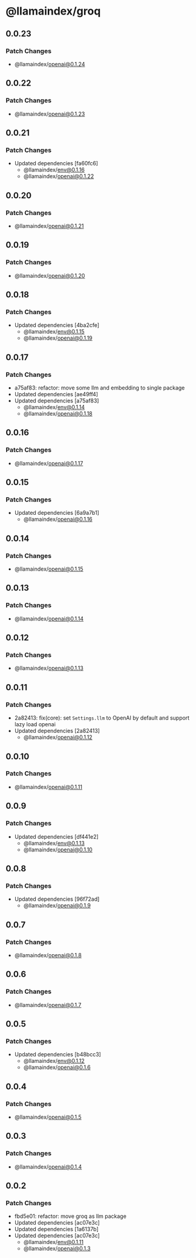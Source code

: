 # @llamaindex/groq

## 0.0.23

### Patch Changes

- @llamaindex/openai@0.1.24

## 0.0.22

### Patch Changes

- @llamaindex/openai@0.1.23

## 0.0.21

### Patch Changes

- Updated dependencies [fa60fc6]
  - @llamaindex/env@0.1.16
  - @llamaindex/openai@0.1.22

## 0.0.20

### Patch Changes

- @llamaindex/openai@0.1.21

## 0.0.19

### Patch Changes

- @llamaindex/openai@0.1.20

## 0.0.18

### Patch Changes

- Updated dependencies [4ba2cfe]
  - @llamaindex/env@0.1.15
  - @llamaindex/openai@0.1.19

## 0.0.17

### Patch Changes

- a75af83: refactor: move some llm and embedding to single package
- Updated dependencies [ae49ff4]
- Updated dependencies [a75af83]
  - @llamaindex/env@0.1.14
  - @llamaindex/openai@0.1.18

## 0.0.16

### Patch Changes

- @llamaindex/openai@0.1.17

## 0.0.15

### Patch Changes

- Updated dependencies [6a9a7b1]
  - @llamaindex/openai@0.1.16

## 0.0.14

### Patch Changes

- @llamaindex/openai@0.1.15

## 0.0.13

### Patch Changes

- @llamaindex/openai@0.1.14

## 0.0.12

### Patch Changes

- @llamaindex/openai@0.1.13

## 0.0.11

### Patch Changes

- 2a82413: fix(core): set `Settings.llm` to OpenAI by default and support lazy load openai
- Updated dependencies [2a82413]
  - @llamaindex/openai@0.1.12

## 0.0.10

### Patch Changes

- @llamaindex/openai@0.1.11

## 0.0.9

### Patch Changes

- Updated dependencies [df441e2]
  - @llamaindex/env@0.1.13
  - @llamaindex/openai@0.1.10

## 0.0.8

### Patch Changes

- Updated dependencies [96f72ad]
  - @llamaindex/openai@0.1.9

## 0.0.7

### Patch Changes

- @llamaindex/openai@0.1.8

## 0.0.6

### Patch Changes

- @llamaindex/openai@0.1.7

## 0.0.5

### Patch Changes

- Updated dependencies [b48bcc3]
  - @llamaindex/env@0.1.12
  - @llamaindex/openai@0.1.6

## 0.0.4

### Patch Changes

- @llamaindex/openai@0.1.5

## 0.0.3

### Patch Changes

- @llamaindex/openai@0.1.4

## 0.0.2

### Patch Changes

- fbd5e01: refactor: move groq as llm package
- Updated dependencies [ac07e3c]
- Updated dependencies [1a6137b]
- Updated dependencies [ac07e3c]
  - @llamaindex/env@0.1.11
  - @llamaindex/openai@0.1.3
